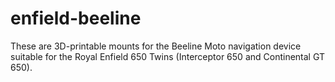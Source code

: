 # enfield-beeline
These are 3D-printable mounts for the Beeline Moto navigation device suitable for the Royal Enfield 650 Twins (Interceptor 650 and Continental GT 650).
